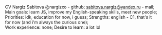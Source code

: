CV 
Nargiz Sabitova
@nargizxo - github; sabitova.nargiz@yandex.ru - mail; 
Main goals: learn JS, improve my English-speaking skills, meet new people; 
Priorities: idk, education for now, i guess;
Strengths: english - C1, that's it for now (and i'm always the curious one);  
Work experience: none;
Desire to learn: a lot lol 